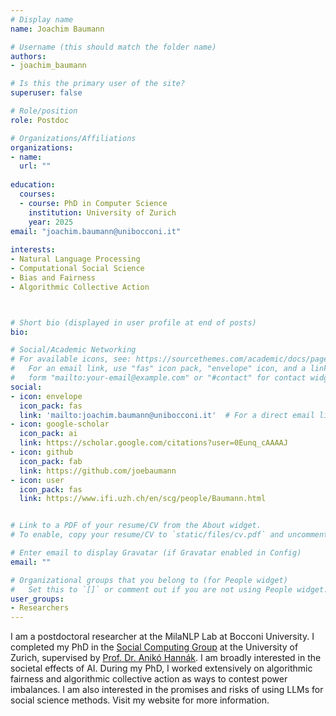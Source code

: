 ```yaml
---
# Display name
name: Joachim Baumann

# Username (this should match the folder name)
authors:
- joachim_baumann

# Is this the primary user of the site?
superuser: false

# Role/position
role: Postdoc

# Organizations/Affiliations
organizations:
- name:
  url: ""
  
education:
  courses:
  - course: PhD in Computer Science
    institution: University of Zurich
    year: 2025
email: "joachim.baumann@unibocconi.it"
    
interests:
- Natural Language Processing
- Computational Social Science
- Bias and Fairness
- Algorithmic Collective Action



# Short bio (displayed in user profile at end of posts)
bio: 

# Social/Academic Networking
# For available icons, see: https://sourcethemes.com/academic/docs/page-builder/#icons
#   For an email link, use "fas" icon pack, "envelope" icon, and a link in the
#   form "mailto:your-email@example.com" or "#contact" for contact widget.
social:
- icon: envelope
  icon_pack: fas
  link: 'mailto:joachim.baumann@unibocconi.it'  # For a direct email link, use "mailto:debora.nozza@unibocconi.it".
- icon: google-scholar
  icon_pack: ai
  link: https://scholar.google.com/citations?user=0Eunq_cAAAAJ
- icon: github
  icon_pack: fab
  link: https://github.com/joebaumann
- icon: user
  icon_pack: fas
  link: https://www.ifi.uzh.ch/en/scg/people/Baumann.html


# Link to a PDF of your resume/CV from the About widget.
# To enable, copy your resume/CV to `static/files/cv.pdf` and uncomment the lines below.

# Enter email to display Gravatar (if Gravatar enabled in Config)
email: ""

# Organizational groups that you belong to (for People widget)
#   Set this to `[]` or comment out if you are not using People widget.
user_groups:
- Researchers
---
```


I am a postdoctoral researcher at the MilaNLP Lab at Bocconi University. I completed my PhD in the [Social Computing Group](https://www.ifi.uzh.ch/en/scg.html) at the University of Zurich, supervised by [Prof. Dr. Anikó Hannák](https://www.ifi.uzh.ch/en/scg/people/hannak.html). I am broadly interested in the societal effects of AI. During my PhD, I worked extensively on algorithmic fairness and algorithmic collective action as ways to contest power imbalances. I am also interested in the promises and risks of using LLMs for social science methods. Visit my website for more information.